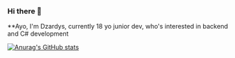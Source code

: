 ### Hi there 👋


**Ayo, I'm Dzardys, currently 18 yo junior dev, who's interested in backend and C# development

[![Anurag's GitHub stats](https://github-readme-stats.vercel.app/api?username=Dzardys)](https://github.com/anuraghazra/github-readme-stats)


